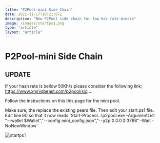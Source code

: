 ```yaml
---
title: "P2Pool-mini Side Chain"
date: 2021-11-17T10:21:07Z
description: "New P2Pool side chain for low has rate miners"
image: /images/startps1.png
type: "article"
layout: "article"
---
```


# P2Pool-mini Side Chain
## UPDATE

If your hash rate is bellow 50Kh/s please consider the following link; https://www.xmrvsbeast.com/p2pool/sid....

Follow the instructions on this this page for the mini pool. 

Make sure, the replace the existing peers file. Then edit your start.ps1 file. Edit line 90  so that it now reads 'Start-Process .\p2pool.exe -ArgumentList "--wallet $Wallet","--config mini_config.json","--p2p 0.0.0.0:3788" -Wait -NoNewWindow'

![startps1](/images/startps1.png)
